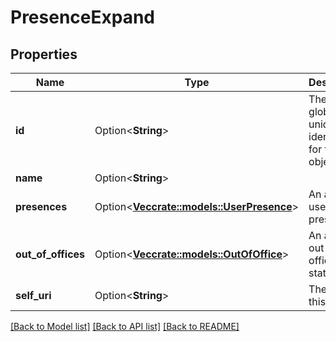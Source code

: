 # PresenceExpand

## Properties

Name | Type | Description | Notes
------------ | ------------- | ------------- | -------------
**id** | Option<**String**> | The globally unique identifier for the object. | [optional][readonly]
**name** | Option<**String**> |  | [optional]
**presences** | Option<[**Vec<crate::models::UserPresence>**](UserPresence.md)> | An array of user presences | [optional]
**out_of_offices** | Option<[**Vec<crate::models::OutOfOffice>**](OutOfOffice.md)> | An array of out of office statuses | [optional]
**self_uri** | Option<**String**> | The URI for this object | [optional][readonly]

[[Back to Model list]](../README.md#documentation-for-models) [[Back to API list]](../README.md#documentation-for-api-endpoints) [[Back to README]](../README.md)


